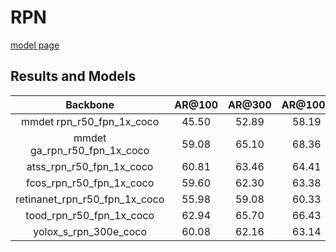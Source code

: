 # RPN

[model page](https://github.com/open-mmlab/mmdetection/blob/3.x/configs/rpn/README.md)

## Results and Models

|           Backbone            | AR@100 | AR@300 | AR@1000 |                                   Config                                    |                                   Download                                    |
| :---------------------------: | :----: | :----: | :-----: | :-------------------------------------------------------------------------: | :---------------------------------------------------------------------------: |
|   mmdet rpn_r50_fpn_1x_coco   | 45.50  | 52.89  |  58.19  | [config](https://github.com/open-mmlab/mmdetection/blob/dev-3.x/configs/rpn/rpn_r50_fpn_1x_coco.py) |                                       -                                       |
| mmdet ga_rpn_r50_fpn_1x_coco  | 59.08  | 65.10  |  68.36  | [config](https://github.com/open-mmlab/mmdetection/blob/dev-3.x/configs/guided_anchoring/ga-rpn_r50-caffe_fpn_1x_coco.py) |                                       -                                       |
|   atss_rpn_r50_fpn_1x_coco    | 60.81  | 63.46  |  64.41  |                    [config](atss_rpn_r50_fpn_1x_coco.py)                    | [model](https://github.com/okotaku/dethub-weights/releases/download/v0.1.1cocorpn/atss_rpn_r50_fpn_1x_coco-81af958b.pth) |
|   fcos_rpn_r50_fpn_1x_coco    | 59.60  | 62.30  |  63.38  |                    [config](fcos_rpn_r50_fpn_1x_coco.py)                    | [model](https://github.com/okotaku/dethub-weights/releases/download/v0.1.1cocorpn/fcos_rpn_r50_fpn_1x_coco-b44310f1.pth) |
| retinanet_rpn_r50_fpn_1x_coco | 55.98  | 59.08  |  60.33  |                 [config](retinanet_rpn_r50_fpn_1x_coco.py)                  | [model](https://github.com/okotaku/dethub-weights/releases/download/v0.1.1cocorpn/retinanet_rpn_r50_fpn_1x_coco-b459621a.pth) |
|   tood_rpn_r50_fpn_1x_coco    | 62.94  | 65.70  |  66.43  |                    [config](tood_rpn_r50_fpn_1x_coco.py)                    | [model](https://github.com/okotaku/dethub-weights/releases/download/v0.1.1cocorpn/tood_rpn_r50_fpn_1x_coco-69402644.pth) |
|     yolox_s_rpn_300e_coco     | 60.08  | 62.16  |  63.14  |                     [config](yolox_s_rpn_300e_coco.py)                      | [model](https://github.com/okotaku/dethub-weights/releases/download/v0.1.1cocorpn/yolox_s_rpn_300e_coco-e6d942f1.pth) |
